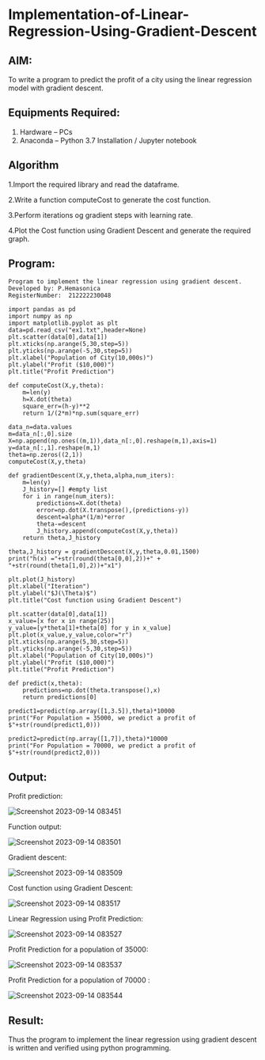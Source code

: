 # Implementation-of-Linear-Regression-Using-Gradient-Descent

## AIM:
To write a program to predict the profit of a city using the linear regression model with gradient descent.

## Equipments Required:
1. Hardware – PCs
2. Anaconda – Python 3.7 Installation / Jupyter notebook

## Algorithm
1.Import the required library and read the dataframe.

2.Write a function computeCost to generate the cost function.

3.Perform iterations og gradient steps with learning rate.

4.Plot the Cost function using Gradient Descent and generate the required graph.
 
## Program:
```
Program to implement the linear regression using gradient descent.
Developed by: P.Hemasonica
RegisterNumber:  212222230048

import pandas as pd
import numpy as np
import matplotlib.pyplot as plt
data=pd.read_csv("ex1.txt",header=None)
plt.scatter(data[0],data[1])
plt.xticks(np.arange(5,30,step=5))
plt.yticks(np.arange(-5,30,step=5))
plt.xlabel("Population of City(10,000s)")
plt.ylabel("Profit ($10,000)")
plt.title("Profit Prediction")

def computeCost(X,y,theta):
    m=len(y) 
    h=X.dot(theta) 
    square_err=(h-y)**2
    return 1/(2*m)*np.sum(square_err) 

data_n=data.values
m=data_n[:,0].size
X=np.append(np.ones((m,1)),data_n[:,0].reshape(m,1),axis=1)
y=data_n[:,1].reshape(m,1)
theta=np.zeros((2,1))
computeCost(X,y,theta) 

def gradientDescent(X,y,theta,alpha,num_iters):
    m=len(y)
    J_history=[] #empty list
    for i in range(num_iters):
        predictions=X.dot(theta)
        error=np.dot(X.transpose(),(predictions-y))
        descent=alpha*(1/m)*error
        theta-=descent
        J_history.append(computeCost(X,y,theta))
    return theta,J_history

theta,J_history = gradientDescent(X,y,theta,0.01,1500)
print("h(x) ="+str(round(theta[0,0],2))+" + "+str(round(theta[1,0],2))+"x1")

plt.plot(J_history)
plt.xlabel("Iteration")
plt.ylabel("$J(\Theta)$")
plt.title("Cost function using Gradient Descent")

plt.scatter(data[0],data[1])
x_value=[x for x in range(25)]
y_value=[y*theta[1]+theta[0] for y in x_value]
plt.plot(x_value,y_value,color="r")
plt.xticks(np.arange(5,30,step=5))
plt.yticks(np.arange(-5,30,step=5))
plt.xlabel("Population of City(10,000s)")
plt.ylabel("Profit ($10,000)")
plt.title("Profit Prediction")

def predict(x,theta):
    predictions=np.dot(theta.transpose(),x)
    return predictions[0]

predict1=predict(np.array([1,3.5]),theta)*10000
print("For Population = 35000, we predict a profit of $"+str(round(predict1,0)))

predict2=predict(np.array([1,7]),theta)*10000
print("For Population = 70000, we predict a profit of $"+str(round(predict2,0)))
```

## Output:
Profit prediction:

![Screenshot 2023-09-14 083451](https://github.com/Hemasonica774/Implementation-of-Linear-Regression-Using-Gradient-Descent/assets/118361409/fb11f0f3-fbb6-4209-98ca-fbffa6566e63)

Function output:

![Screenshot 2023-09-14 083501](https://github.com/Hemasonica774/Implementation-of-Linear-Regression-Using-Gradient-Descent/assets/118361409/ef49b110-e436-401c-a8ec-1cc7d469c7da)

Gradient descent:

![Screenshot 2023-09-14 083509](https://github.com/Hemasonica774/Implementation-of-Linear-Regression-Using-Gradient-Descent/assets/118361409/9cc375be-d5d3-4216-a1a2-a93c99e67927)

Cost function using Gradient Descent:

![Screenshot 2023-09-14 083517](https://github.com/Hemasonica774/Implementation-of-Linear-Regression-Using-Gradient-Descent/assets/118361409/c574b27a-f4c9-4eed-94e0-9ff84d6038a8)

Linear Regression using Profit Prediction:

![Screenshot 2023-09-14 083527](https://github.com/Hemasonica774/Implementation-of-Linear-Regression-Using-Gradient-Descent/assets/118361409/1f1ebc87-83cf-4a4b-8e31-5d877afefbe7)

Profit Prediction for a population of 35000:

![Screenshot 2023-09-14 083537](https://github.com/Hemasonica774/Implementation-of-Linear-Regression-Using-Gradient-Descent/assets/118361409/214abbb8-d131-46af-8935-271baf9bb98a)

Profit Prediction for a population of 70000 :

![Screenshot 2023-09-14 083544](https://github.com/Hemasonica774/Implementation-of-Linear-Regression-Using-Gradient-Descent/assets/118361409/b0250971-da80-4c66-81ab-3a36fd77784b)

## Result:
Thus the program to implement the linear regression using gradient descent is written and verified using python programming.
